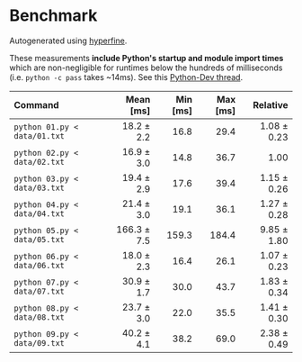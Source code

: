 # Benchmark

Autogenerated using [hyperfine](https://github.com/sharkdp/hyperfine).

These measurements **include Python's startup and module import times** which are
non-negligible for runtimes below the hundreds of milliseconds
(i.e. `python -c pass` takes ~14ms).
See this [Python-Dev thread](https://mail.python.org/pipermail/python-dev/2018-May/153296.html).

| Command | Mean [ms] | Min [ms] | Max [ms] | Relative |
|:---|---:|---:|---:|---:|
| `python 01.py < data/01.txt` | 18.2 ± 2.2 | 16.8 | 29.4 | 1.08 ± 0.23 |
| `python 02.py < data/02.txt` | 16.9 ± 3.0 | 14.8 | 36.7 | 1.00 |
| `python 03.py < data/03.txt` | 19.4 ± 2.9 | 17.6 | 39.4 | 1.15 ± 0.26 |
| `python 04.py < data/04.txt` | 21.4 ± 3.0 | 19.1 | 36.1 | 1.27 ± 0.28 |
| `python 05.py < data/05.txt` | 166.3 ± 7.5 | 159.3 | 184.4 | 9.85 ± 1.80 |
| `python 06.py < data/06.txt` | 18.0 ± 2.3 | 16.4 | 26.1 | 1.07 ± 0.23 |
| `python 07.py < data/07.txt` | 30.9 ± 1.7 | 30.0 | 43.7 | 1.83 ± 0.34 |
| `python 08.py < data/08.txt` | 23.7 ± 3.0 | 22.0 | 35.5 | 1.41 ± 0.30 |
| `python 09.py < data/09.txt` | 40.2 ± 4.1 | 38.2 | 69.0 | 2.38 ± 0.49 |
